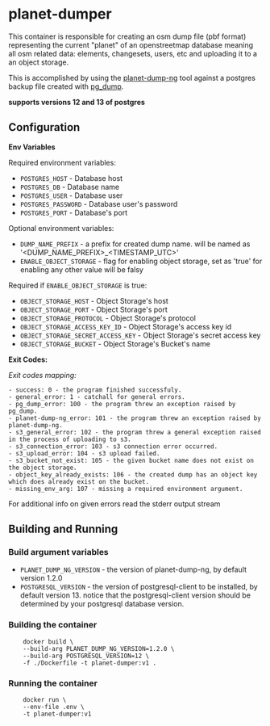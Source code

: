 # planet-dumper
This container is responsible for creating an osm dump file (pbf format) representing the current "planet" of an openstreetmap database meaning all osm related data: elements, changesets, users, etc and uploading it to a an object storage.

This is accomplished by using the [planet-dump-ng](https://github.com/zerebubuth/planet-dump-ng) tool against a postgres backup file created with [pg_dump](https://www.postgresql.org/docs/current/app-pgdump.html).

**supports versions 12 and 13 of postgres**

## Configuration

**Env Variables**

Required environment variables:

- `POSTGRES_HOST` - Database host
- `POSTGRES_DB` - Database name
- `POSTGRES_USER` - Database user
- `POSTGRES_PASSWORD` - Database user's password
- `POSTGRES_PORT` - Database's port

Optional environment variables:

- `DUMP_NAME_PREFIX` - a prefix for created dump name. will be named as '<DUMP_NAME_PREFIX>_<TIMESTAMP_UTC>'
- `ENABLE_OBJECT_STORAGE` - flag for enabling object storage, set as 'true' for enabling any other value will be falsy

Required if `ENABLE_OBJECT_STORAGE` is true:

- `OBJECT_STORAGE_HOST` - Object Storage's host
- `OBJECT_STORAGE_PORT` - Object Storage's port
- `OBJECT_STORAGE_PROTOCOL` - Object Storage's protocol
- `OBJECT_STORAGE_ACCESS_KEY_ID` - Object Storage's access key id
- `OBJECT_STORAGE_SECRET_ACCESS_KEY` - Object Storage's secret access key
- `OBJECT_STORAGE_BUCKET` - Object Storage's Bucket's name

**Exit Codes:**

*Exit codes mapping:*

    - success: 0 - the program finished successfuly.
    - general_error: 1 - catchall for general errors.
    - pg_dump_error: 100 - the program threw an exception raised by pg_dump.
    - planet-dump-ng_error: 101 - the program threw an exception raised by planet-dump-ng.
    - s3_general_error: 102 - the program threw a general exception raised in the process of uploading to s3.
    - s3_connection_error: 103 - s3 connection error occurred.
    - s3_upload_error: 104 - s3 upload failed.
    - s3_bucket_not_exist: 105 - the given bucket name does not exist on the object storage.
    - object_key_already_exists: 106 - the created dump has an object key which does already exist on the bucket.
    - missing_env_arg: 107 - missing a required environment argument.

For additional info on given errors read the stderr output stream

## Building and Running

### Build argument variables
- `PLANET_DUMP_NG_VERSION` - the version of planet-dump-ng, by default version 1.2.0
- `POSTGRESQL_VERSION` - the version of postgresql-client to be installed, by default version 13.
notice that the postgresql-client version should be determined by your postgresql database version.

### Building the container

```
    docker build \
    --build-arg PLANET_DUMP_NG_VERSION=1.2.0 \
    --build-arg POSTGRESQL_VERSION=12 \
    -f ./Dockerfile -t planet-dumper:v1 .
```

### Running the container

```
    docker run \
    --env-file .env \
    -t planet-dumper:v1
```